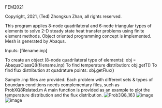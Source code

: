  FEM2021
 
 Copyright, 2021, (Ted) Zhongkun Zhan, all rights reserved.
 
 This program applies 8-node quadrilateral and 6-node triangular types of elements to solve 2-D steady state heat transfer problems using finite element methods.
 Object oriented programming concept is implemented. Mesh is generated by Abaqus. 
 
 Inputs: [filename.inp]
 
 To create an object (8-node quadrilateral type of elements):
 obj = AbaqusClassQ8(filename.inp)
 To find temperature distribution:
 obj.getT()
 To find flux distribution at quadrature points:
 obj.getFlux()
 
 Sample .inp files are provided. Each problem with different sets & types of boundary conditions needs complementary files, such as ProbXQ8Related.m
 A main function is provided as an example to plot the temperature distribution and the flux distribution.
![Prob3Q8_163](https://user-images.githubusercontent.com/73008183/111817418-5e266f00-88b4-11eb-825a-4420a3ec4cf9.png)
![image](https://user-images.githubusercontent.com/73008183/113001421-cbe95b00-913e-11eb-920a-a6e676200572.png)
![image](https://user-images.githubusercontent.com/73008183/113001535-e3284880-913e-11eb-840a-2bd7f2e624a7.png)
